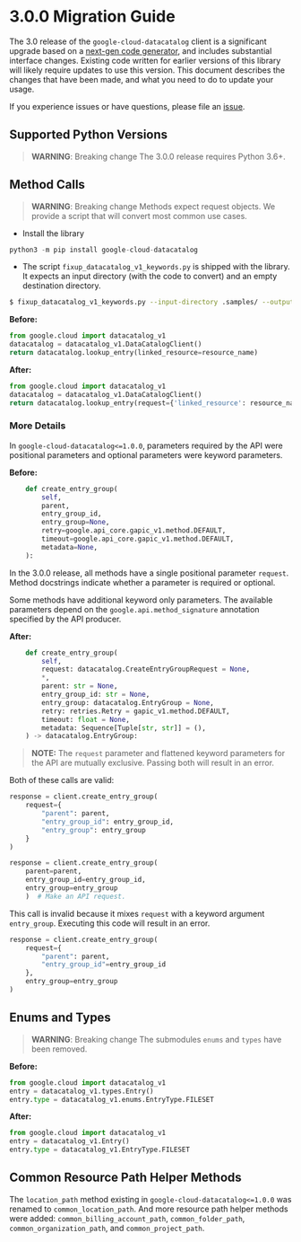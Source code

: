 # 3.0.0 Migration Guide

The 3.0 release of the `google-cloud-datacatalog` client is a significant upgrade based on a [next-gen code generator](https://github.com/googleapis/gapic-generator-python), and includes substantial interface changes. Existing code written for earlier versions of this library will likely require updates to use this version. This document describes the changes that have been made, and what you need to do to update your usage.

If you experience issues or have questions, please file an [issue](https://github.com/googleapis/python-datacatalog/issues).

## Supported Python Versions

> **WARNING**: Breaking change
The 3.0.0 release requires Python 3.6+.


## Method Calls

> **WARNING**: Breaking change
Methods expect request objects. We provide a script that will convert most common use cases.

* Install the library

```py
python3 -m pip install google-cloud-datacatalog
```

* The script `fixup_datacatalog_v1_keywords.py` is shipped with the library. It expects
an input directory (with the code to convert) and an empty destination directory.

```sh
$ fixup_datacatalog_v1_keywords.py --input-directory .samples/ --output-directory samples/
```

**Before:**
```py
from google.cloud import datacatalog_v1
datacatalog = datacatalog_v1.DataCatalogClient()
return datacatalog.lookup_entry(linked_resource=resource_name)
```


**After:**
```py
from google.cloud import datacatalog_v1
datacatalog = datacatalog_v1.DataCatalogClient()
return datacatalog.lookup_entry(request={'linked_resource': resource_name})
```

### More Details

In `google-cloud-datacatalog<=1.0.0`, parameters required by the API were positional parameters and optional parameters were keyword parameters.

**Before:**
```py
    def create_entry_group(
        self,
        parent,
        entry_group_id,
        entry_group=None,
        retry=google.api_core.gapic_v1.method.DEFAULT,
        timeout=google.api_core.gapic_v1.method.DEFAULT,
        metadata=None,
    ):
```

In the 3.0.0 release, all methods have a single positional parameter `request`. Method docstrings indicate whether a parameter is required or optional.

Some methods have additional keyword only parameters. The available parameters depend on the `google.api.method_signature` annotation specified by the API producer.


**After:**
```py
    def create_entry_group(
        self,
        request: datacatalog.CreateEntryGroupRequest = None,
        *,
        parent: str = None,
        entry_group_id: str = None,
        entry_group: datacatalog.EntryGroup = None,
        retry: retries.Retry = gapic_v1.method.DEFAULT,
        timeout: float = None,
        metadata: Sequence[Tuple[str, str]] = (),
    ) -> datacatalog.EntryGroup:
```

> **NOTE:** The `request` parameter and flattened keyword parameters for the API are mutually exclusive.
> Passing both will result in an error.

Both of these calls are valid:

```py
response = client.create_entry_group(
    request={
        "parent": parent,
        "entry_group_id": entry_group_id,
        "entry_group": entry_group
    }
)
```

```py
response = client.create_entry_group(
    parent=parent, 
    entry_group_id=entry_group_id,
    entry_group=entry_group
    )  # Make an API request.
```

This call is invalid because it mixes `request` with a keyword argument `entry_group`. Executing this code
will result in an error.

```py
response = client.create_entry_group(
    request={
        "parent": parent,
        "entry_group_id"=entry_group_id
    },
    entry_group=entry_group
)
```



## Enums and Types


> **WARNING**: Breaking change
The submodules `enums` and `types` have been removed.

**Before:**
```py
from google.cloud import datacatalog_v1
entry = datacatalog_v1.types.Entry()
entry.type = datacatalog_v1.enums.EntryType.FILESET
```


**After:**
```py
from google.cloud import datacatalog_v1
entry = datacatalog_v1.Entry()
entry.type = datacatalog_v1.EntryType.FILESET
```

## Common Resource Path Helper Methods

The `location_path` method existing in `google-cloud-datacatalog<=1.0.0` was renamed to `common_location_path`.
And more resource path helper methods were added: `common_billing_account_path`, `common_folder_path`, `common_organization_path`, and `common_project_path`.
